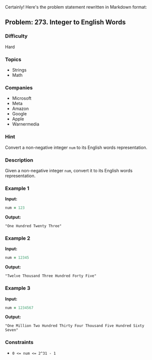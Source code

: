 Certainly! Here's the problem statement rewritten in Markdown format:

## Problem: 273. Integer to English Words

### Difficulty
Hard

### Topics
- Strings
- Math

### Companies
- Microsoft
- Meta
- Amazon
- Google
- Apple
- Warnermedia

### Hint
Convert a non-negative integer `num` to its English words representation.

### Description
Given a non-negative integer `num`, convert it to its English words representation.

### Example 1
**Input:** 
```ruby
num = 123
```
**Output:**
```
"One Hundred Twenty Three"
```

### Example 2
**Input:** 
```ruby
num = 12345
```
**Output:**
```
"Twelve Thousand Three Hundred Forty Five"
```

### Example 3
**Input:** 
```ruby
num = 1234567
```
**Output:**
```
"One Million Two Hundred Thirty Four Thousand Five Hundred Sixty Seven"
```

### Constraints
- `0 <= num <= 2^31 - 1`